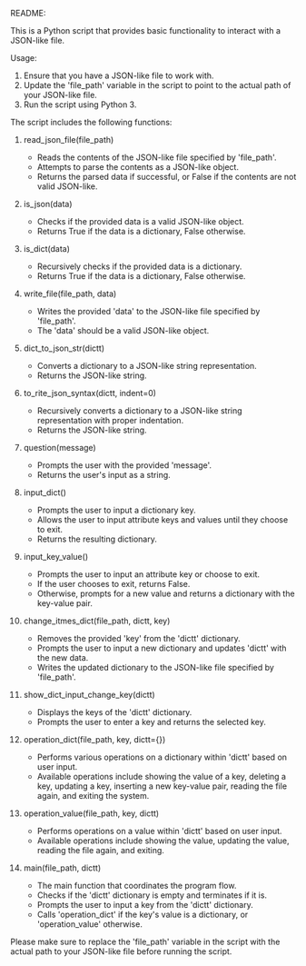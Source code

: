 README:

This is a Python script that provides basic functionality to interact with a JSON-like file.

Usage:
1. Ensure that you have a JSON-like file to work with.
2. Update the 'file_path' variable in the script to point to the actual path of your JSON-like file.
3. Run the script using Python 3.

The script includes the following functions:

1. read_json_file(file_path)
   - Reads the contents of the JSON-like file specified by 'file_path'.
   - Attempts to parse the contents as a JSON-like object.
   - Returns the parsed data if successful, or False if the contents are not valid JSON-like.

2. is_json(data)
   - Checks if the provided data is a valid JSON-like object.
   - Returns True if the data is a dictionary, False otherwise.

3. is_dict(data)
   - Recursively checks if the provided data is a dictionary.
   - Returns True if the data is a dictionary, False otherwise.

4. write_file(file_path, data)
   - Writes the provided 'data' to the JSON-like file specified by 'file_path'.
   - The 'data' should be a valid JSON-like object.

5. dict_to_json_str(dictt)
   - Converts a dictionary to a JSON-like string representation.
   - Returns the JSON-like string.

6. to_rite_json_syntax(dictt, indent=0)
   - Recursively converts a dictionary to a JSON-like string representation with proper indentation.
   - Returns the JSON-like string.

7. question(message)
   - Prompts the user with the provided 'message'.
   - Returns the user's input as a string.

8. input_dict()
   - Prompts the user to input a dictionary key.
   - Allows the user to input attribute keys and values until they choose to exit.
   - Returns the resulting dictionary.

9. input_key_value()
   - Prompts the user to input an attribute key or choose to exit.
   - If the user chooses to exit, returns False.
   - Otherwise, prompts for a new value and returns a dictionary with the key-value pair.

10. change_itmes_dict(file_path, dictt, key)
    - Removes the provided 'key' from the 'dictt' dictionary.
    - Prompts the user to input a new dictionary and updates 'dictt' with the new data.
    - Writes the updated dictionary to the JSON-like file specified by 'file_path'.

11. show_dict_input_change_key(dictt)
    - Displays the keys of the 'dictt' dictionary.
    - Prompts the user to enter a key and returns the selected key.

12. operation_dict(file_path, key, dictt={})
    - Performs various operations on a dictionary within 'dictt' based on user input.
    - Available operations include showing the value of a key, deleting a key, updating a key, inserting a new key-value pair, reading the file again, and exiting the system.

13. operation_value(file_path, key, dictt)
    - Performs operations on a value within 'dictt' based on user input.
    - Available operations include showing the value, updating the value, reading the file again, and exiting.

14. main(file_path, dictt)
    - The main function that coordinates the program flow.
    - Checks if the 'dictt' dictionary is empty and terminates if it is.
    - Prompts the user to input a key from the 'dictt' dictionary.
    - Calls 'operation_dict' if the key's value is a dictionary, or 'operation_value' otherwise.

Please make sure to replace the 'file_path' variable in the script with the actual path to your JSON-like file before running the script.
